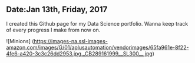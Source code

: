 ## Date:Jan 13th, Friday, 2017

I created this Github page for my Data Science portfolio. Wanna keep track of every progress I make from now on.

![Minions]
(https://images-na.ssl-images-amazon.com/images/G/01/aplusautomation/vendorimages/65fa961e-8f22-4fe6-a420-3c3c26dd2953.jpg._CB289161999__SL300__.jpg)